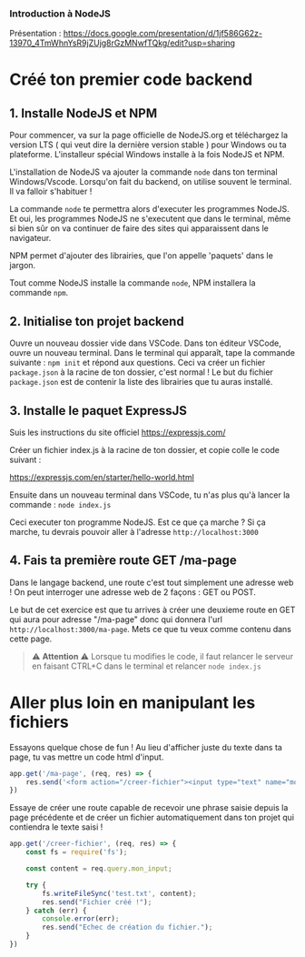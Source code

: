 ### Introduction à NodeJS

Présentation : https://docs.google.com/presentation/d/1jf586G62z-13970_4TmWhnYsR9jZUjg8rGzMNwfTQkg/edit?usp=sharing

# Créé ton premier code backend

## 1. Installe NodeJS et NPM

Pour commencer, va sur la page officielle de NodeJS.org et téléchargez la version LTS ( qui veut dire la dernière version stable ) pour Windows ou ta plateforme.
L'installeur spécial Windows installe à la fois NodeJS et NPM.

L'installation de NodeJS va ajouter la commande `node` dans ton terminal Windows/Vscode. 
Lorsqu'on fait du backend, on utilise souvent le terminal. Il va falloir s'habituer ! 

La commande `node` te permettra alors d'executer les programmes NodeJS. Et oui, les programmes NodeJS ne s'executent que dans le terminal, même si bien sûr on va continuer de faire des sites qui apparaissent dans le navigateur. 

NPM permet d'ajouter des librairies, que l'on appelle 'paquets' dans le jargon. 

Tout comme NodeJS installe la commande `node`, NPM installera la commande `npm`.

## 2. Initialise ton projet backend

Ouvre un nouveau dossier vide dans VSCode.
Dans ton éditeur VSCode, ouvre un nouveau terminal.
Dans le terminal qui apparaît, tape la commande suivante : `npm init` et répond aux questions.
Ceci va créer un fichier `package.json` à la racine de ton dossier, c'est normal ! 
Le but du fichier `package.json` est de contenir la liste des librairies que tu auras installé.

## 3. Installe le paquet ExpressJS

Suis les instructions du site officiel https://expressjs.com/

Créer un fichier index.js à la racine de ton dossier, et copie colle le code suivant : 

https://expressjs.com/en/starter/hello-world.html

Ensuite dans un nouveau terminal dans VSCode, tu n'as plus qu'à lancer la commande : 
`node index.js`

Ceci executer ton programme NodeJS. Est ce que ça marche ? 
Si ça marche, tu devrais pouvoir aller à l'adresse `http://localhost:3000`


## 4. Fais ta première route GET /ma-page

Dans le langage backend, une route c'est tout simplement une adresse web ! 
On peut interroger une adresse web de 2 façons : GET ou POST.

Le but de cet exercice est que tu arrives à créer une deuxieme route en GET qui aura pour adresse
"/ma-page" donc qui donnera l'url `http://localhost:3000/ma-page`.
Mets ce que tu veux comme contenu dans cette page.

> ⚠️ **Attention** ⚠️
> Lorsque tu modifies le code, il faut relancer le serveur en faisant CTRL+C dans le terminal et relancer `node index.js` 


# Aller plus loin en manipulant les fichiers

Essayons quelque chose de fun ! 
Au lieu d'afficher juste du texte dans ta page, tu vas mettre un code html d'input.

```js
app.get('/ma-page', (req, res) => {
    res.send('<form action="/creer-fichier"><input type="text" name="mon_input"></form>')
})
```


Essaye de créer une route capable de recevoir une phrase saisie depuis la page précédente et de créer un fichier automatiquement dans ton projet qui contiendra le texte saisi ! 

```js
app.get('/creer-fichier', (req, res) => {
    const fs = require('fs');

    const content = req.query.mon_input;

    try {
        fs.writeFileSync('test.txt', content);
        res.send("Fichier créé !");
    } catch (err) {
        console.error(err);
        res.send("Echec de création du fichier.");
    }
})
```
